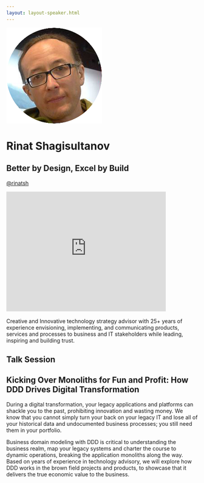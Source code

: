 ```yaml
---
layout: layout-speaker.html
---
```


<div class="container section featured-speaker">
  <div class="row">
    <div class="col-xs-12 col-sm-2 img-container">
      <img class="speaker-page-img" src="../img/speakers/Rinat-Shagisultanov-ON.png">
    </div>
    <div class="col-xs-12 col-sm-10 copy-container">
        <h1 class="speaker-header">Rinat Shagisultanov</h1>
        <h2 class="speaker-subtitle">Better by Design, Excel by Build</h2>
        <p class="copy"><a class="speaker-handle" href="https://twitter.com/rinatsh" target="_blank">@rinatsh</a></p>
        <div class="video-responsive">
        <iframe width="420" height="315" src="http://www.youtube.com/embed/Qwn55wbpFVc" frameborder="0" allowfullscreen></iframe>
      </div>
      <p class="copy"></p>
        <p class="copy">Creative and Innovative technology strategy advisor with 25+ years of experience envisioning, implementing, and communicating products, services and processes to business and IT stakeholders while leading, inspiring and building trust.</p>
        <h2 class="speaker-subheader">Talk Session</h2>
        <h2 class="speaker-subheader gold">Kicking Over Monoliths for Fun and Profit: How DDD Drives Digital Transformation</h2>
        <p class="copy">During a digital transformation, your legacy applications and platforms can shackle you to the past, prohibiting innovation and wasting money. We know that you cannot simply turn your back on your legacy IT and lose all of your historical data and undocumented business processes; you still need them in your portfolio.</p>
        <p class="copy">Business domain modeling with DDD is critical to understanding the business realm, map your legacy systems and charter the course to dynamic operations, breaking the application monoliths along the way. Based on years of experience in technology advisory, we will explore how DDD works in the brown field projects and products, to showcase that it delivers the true economic value to the business.</p>
        <!--<a class="btn" href="https://ti.to/explore-ddd-conference/2017">Buy Tickets</a>-->
    </div>
  </div>
</div>